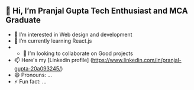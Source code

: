 ## 👋 Hi, I’m Pranjal Gupta Tech Enthusiast and MCA Graduate
- 👀 I’m interested in Web design and development
- 🌱 I’m currently learning React.js
- - 💞️ I’m looking to collaborate on Good projects
- 📫 Here's my [Linkedin profile] (https://www.linkedin.com/in/pranjal-gupta-20a093245/)
- 😄 Pronouns: ...
- ⚡ Fun fact: ...

<!---
Pranjal-gpt/Pranjal-gpt is a ✨ special ✨ repository because its `README.md` (this file) appears on your GitHub profile.
You can click the Preview link to take a look at your changes.
--->
